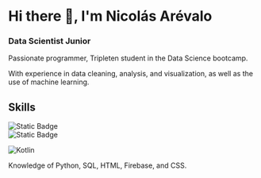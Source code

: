 # Hi there 👋, I'm Nicolás Arévalo
### Data Scientist Junior

Passionate programmer, Tripleten student in the Data Science bootcamp.

With experience in data cleaning, analysis, and visualization, as well as the use of machine learning. 

## Skills
![Static Badge](https://img.shields.io/badge/Python-3776AB?style=for-the-badge&logo=python&logoColor=white&labelColor=101010)<br>
![Static Badge](https://img.shields.io/badge/HTML5-E34F26?style=for-the-badge&logo=html5&logoColor=255%2C%20255%2C%20255&logoSize=auto&labelColor=white&color=255%2C%20255%2C%20255)



![Kotlin](https://img.shields.io/badge/Kotlin-0095D5?style=for-the-badge&logo=kotlin&logoColor=white&labelColor=101010)</br>



Knowledge of Python, SQL, HTML, Firebase, and CSS.


<!--
**nicolukas0631/nicolukas0631** is a ✨ _special_ ✨ repository because its `README.md` (this file) appears on your GitHub profile.

Here are some ideas to get you started:

- 🔭 I’m currently working on ...
- 🌱 I’m currently learning ...
- 👯 I’m looking to collaborate on ...
- 🤔 I’m looking for help with ...
- 💬 Ask me about ...
- 📫 How to reach me: ...
- 😄 Pronouns: ...
- ⚡ Fun fact: ...
-->
